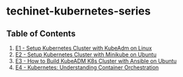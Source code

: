 # techinet-kubernetes-series


## Table of Contents

1. [E1 - Setup Kubernetes Cluster with KubeAdm on Linux](E1/README.md)
2. [E2 - Setup Kubernetes Cluster with Minikube on Ubuntu](E2/README.md)
3. [E3 - How to Build KubeADM K8s Cluster with Ansible on Ubuntu](E3/README.md)
4. [E4 - Kubernetes: Understanding Container Orchestration](E4/README.md)